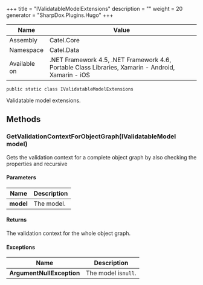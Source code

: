 

+++
title = "IValidatableModelExtensions" 
description = ""
weight = 20
generator = "SharpDox.Plugins.Hugo"
+++

Name|Value
---|---
Assembly|Catel.Core
Namespace|Catel.Data
Available on|.NET Framework 4.5, .NET Framework 4.6, Portable Class Libraries, Xamarin - Android, Xamarin - iOS

```
public static class IValidatableModelExtensions
```

Validatable model extensions.

## Methods

### GetValidationContextForObjectGraph(IValidatableModel model)

Gets the validation context for a complete object graph by also checking the properties and recursive

#### Parameters

Name|Description
---|---
**model**|The model.

#### Returns

The validation context for the whole object graph.

#### Exceptions

Name|Description
---|---
**ArgumentNullException**|The model is`null`.

